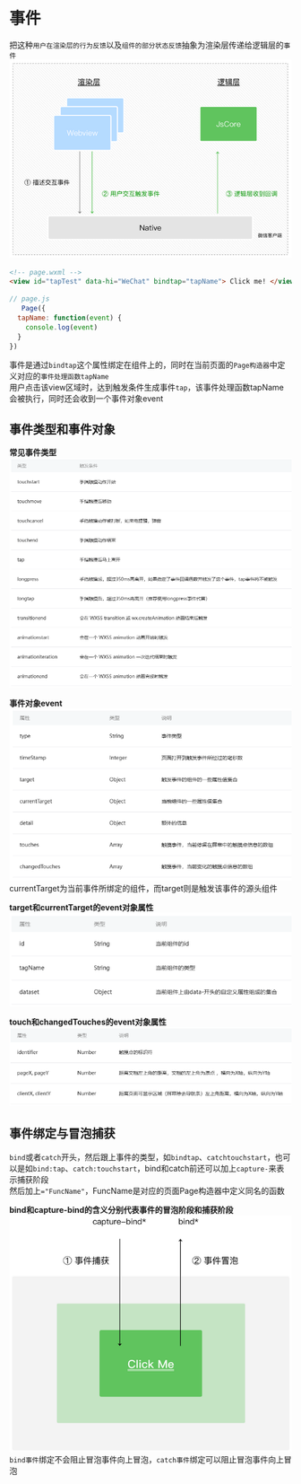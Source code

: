 # 事件

把这种`用户在渲染层的行为反馈`以及`组件的部分状态反馈`抽象为渲染层传递给逻辑层的`事件`  
![Alt text](./image/image-11.png)  

```html
<!-- page.wxml -->
<view id="tapTest" data-hi="WeChat" bindtap="tapName"> Click me! </view>
```

```js
// page.js
   Page({
  tapName: function(event) {
    console.log(event)
  }
})
```

事件是通过`bindtap`这个属性绑定在组件上的，同时在当前页面的`Page构造器`中定义对应的`事件处理函数tapName`  
用户点击该view区域时，达到触发条件生成事件`tap`，该事件处理函数tapName会被执行，同时还会收到一个事件对象event  

## 事件类型和事件对象

**常见事件类型**  
![Alt text](./image/image-12.png)  
  
**事件对象event**  
![Alt text](./image/image-13.png)  
currentTarget为当前事件所绑定的组件，而target则是触发该事件的源头组件  
  
**target和currentTarget的event对象属性**  
![Alt text](./image/image-14.png)  
  
**touch和changedTouches的event对象属性**  
![Alt text](./image/image-15.png)  

## 事件绑定与冒泡捕获

`bind`或者`catch`开头，然后跟上事件的类型，如`bindtap`、`catchtouchstart`，也可以是如`bind:tap`、`catch:touchstart`，bind和catch前还可以加上`capture-`来表示捕获阶段  
然后加上`="FuncName"`，FuncName是对应的页面Page构造器中定义同名的函数  
  
**bind和capture-bind的含义分别代表事件的冒泡阶段和捕获阶段**  
![Alt text](./image/image-16.png)  
`bind事件`绑定不会阻止冒泡事件向上冒泡，`catch事件`绑定可以阻止冒泡事件向上冒泡  
